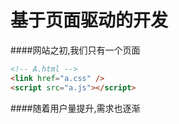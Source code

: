 # 基于页面驱动的开发
####网站之初,我们只有一个页面
```html
<!-- A.html -->
<link href="a.css" />
<script src="a.js"></script>
```
####随着用户量提升,需求也逐渐